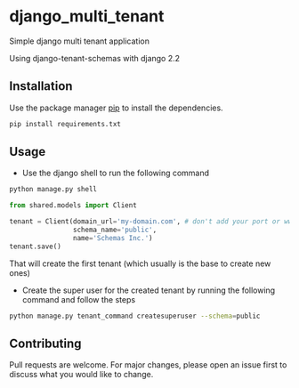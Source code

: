 # django_multi_tenant
Simple django multi tenant application

Using django-tenant-schemas with django 2.2

## Installation
Use the package manager [pip](https://pip.pypa.io/en/stable/) to install the dependencies.

```bash
pip install requirements.txt
```

## Usage

* Use the django shell to run the following command

```bash
python manage.py shell
```

```python
from shared.models import Client

tenant = Client(domain_url='my-domain.com', # don't add your port or www here! on a local server you'll want to use localhost here
                schema_name='public',
                name='Schemas Inc.')
tenant.save()
```

That will create the first tenant (which usually is the base to create new ones)

* Create the super user for the created tenant by running the following command and follow the steps
```bash
python manage.py tenant_command createsuperuser --schema=public
```

## Contributing
Pull requests are welcome. For major changes, please open an issue first to discuss what you would like to change.

